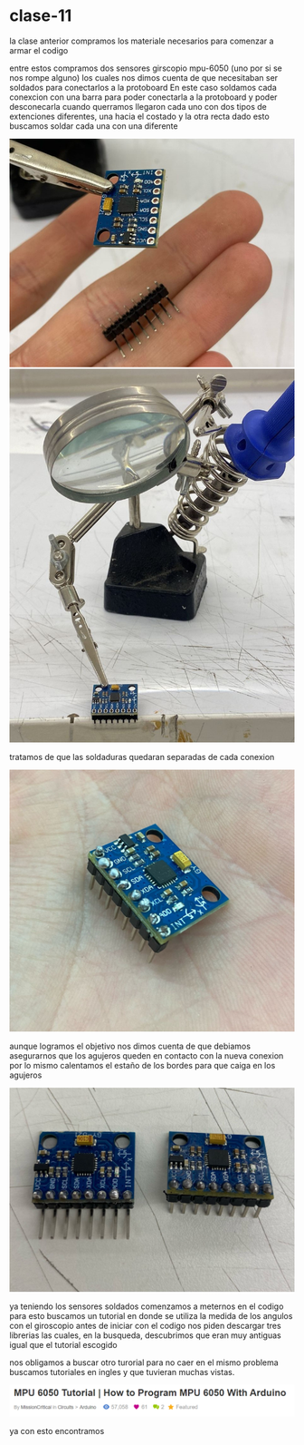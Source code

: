# clase-11

la clase anterior compramos los materiale necesarios para comenzar a armar el codigo 

entre estos compramos dos sensores girscopio mpu-6050 (uno por si se nos rompe alguno) los cuales nos dimos cuenta de que necesitaban ser soldados para conectarlos a la protoboard
En este caso soldamos cada conexcion con una barra para poder conectarla a la protoboard y poder desconecarla cuando querramos 
llegaron cada uno con dos tipos de extenciones diferentes, una hacia el costado y la otra recta
dado esto buscamos soldar cada una con una diferente

![soldadura01](./soldadura01.jpg)
![soldadura02](./soldadura02.jpg)

tratamos de que las soldaduras quedaran separadas de cada conexion

![soldadura03](./soldadura03.jpg)

aunque logramos el objetivo nos dimos cuenta de que debiamos asegurarnos que los agujeros queden en contacto con la nueva conexion 
por lo mismo calentamos el estaño de los bordes para que caiga en los agujeros

![soldadura04](./soldadura04.jpg)

ya teniendo los sensores soldados comenzamos a meternos en el codigo
para esto buscamos un tutorial en donde se utiliza la medida de los angulos con el giroscopio
antes de iniciar con el codigo nos piden descargar tres librerias las cuales, en la busqueda, descubrimos que eran muy antiguas igual que el tutorial escogido

nos obligamos a buscar otro turorial 
para no caer en el mismo problema buscamos tutoriales en ingles y que tuvieran muchas vistas.

![tituloLibreria6050.png](./tituloLibreria6050.png)

ya con esto encontramos 

